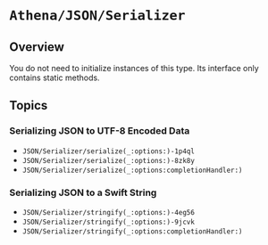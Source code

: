 # ``Athena/JSON/Serializer``

## Overview

You do not need to initialize instances of this type.
Its interface only contains static methods.

## Topics

### Serializing JSON to UTF-8 Encoded Data

- ``JSON/Serializer/serialize(_:options:)-1p4ql``
- ``JSON/Serializer/serialize(_:options:)-8zk8y``
- ``JSON/Serializer/serialize(_:options:completionHandler:)``

### Serializing JSON to a Swift String

- ``JSON/Serializer/stringify(_:options:)-4eg56``
- ``JSON/Serializer/stringify(_:options:)-9jcvk``
- ``JSON/Serializer/stringify(_:options:completionHandler:)``
